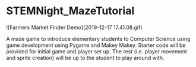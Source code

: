 # STEMNight_MazeTutorial

![Farmers Market Finder Demo](2019-12-17 17.41.08.gif)

A maze game to introduce elementary students to Computer Science using game development using Pygame and Makey Makey.
Starter code will be provided for initial game and player set up. The rest (i.e. player movement and sprite creation) will be up to the student to play around with.


